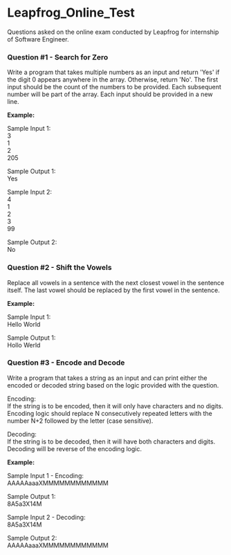 # Leapfrog_Online_Test
Questions asked on the online exam conducted by Leapfrog for internship of Software Engineer.

### Question #1 - Search for Zero
Write a program that takes multiple numbers as an input and return 'Yes' if the digit 0 appears anywhere in the array. Otherwise, return 'No'. The first input should be the count of the numbers to be provided. Each subsequent number will be part of the array. Each input should be provided in a new line.

**Example:**

Sample Input 1:  
3  
1  
2  
205

Sample Output 1:  
Yes

Sample Input 2:  
4  
1  
2  
3  
99

Sample Output 2:  
No

### Question #2 - Shift the Vowels
Replace all vowels in a sentence with the next closest vowel in the sentence itself. The last vowel should be replaced by the first vowel in the sentence.

**Example:**

Sample Input 1:  
Hello World

Sample Output 1:  
Hollo Werld

### Question #3 - Encode and Decode
Write a program that takes a string as an input and can print either the encoded or decoded string based on the logic provided with the question.

Encoding:  
If the string is to be encoded, then it will only have characters and no digits. Encoding logic should replace N consecutively repeated letters with the number N+2 followed by the letter (case sensitive).

Decoding:  
If the string is to be decoded, then it will have both characters and digits. Decoding will be reverse of the encoding logic.

**Example:**

Sample Input 1 - Encoding:  
AAAAAaaaXMMMMMMMMMMMM

Sample Output 1:  
8A5a3X14M

Sample Input 2 - Decoding:  
8A5a3X14M

Sample Output 2:  
AAAAAaaaXMMMMMMMMMMMM
